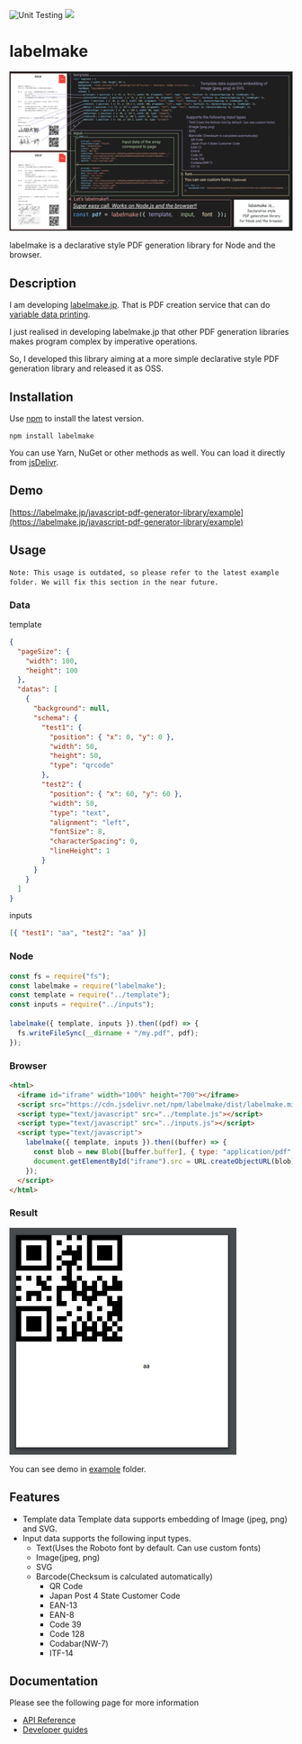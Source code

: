 ![Unit Testing](https://github.com/hand-dot/labelmake/workflows/Unit%20Testing/badge.svg)
[![](https://data.jsdelivr.com/v1/package/npm/labelmake/badge)](https://www.jsdelivr.com/package/npm/labelmake)

# labelmake

![top](./assets/readme-top.png)

labelmake is a declarative style PDF generation library for Node and the browser.

## Description

I am developing [labelmake.jp](https://labelmake.jp/). That is PDF creation service that can do [variable data printing](https://en.wikipedia.org/wiki/Variable_data_printing).

I just realised in developing labelmake.jp that other PDF generation libraries makes program complex by imperative operations.

So, I developed this library aiming at a more simple declarative style PDF generation library and released it as OSS.

## Installation

Use [npm](https://www.npmjs.com/package/labelmake) to install the latest version.

```
npm install labelmake
```

You can use Yarn, NuGet or other methods as well. You can load it directly from [jsDelivr](https://www.jsdelivr.com/package/npm/labelmake).

## Demo

[https://labelmake.jp/javascript-pdf-generator-library/example](https://labelmake.jp/javascript-pdf-generator-library/example)

## Usage

`Note: This usage is outdated, so please refer to the latest example folder. We will fix this section in the near future.`

### Data

template

```json
{
  "pageSize": {
    "width": 100,
    "height": 100
  },
  "datas": [
    {
      "background": null,
      "schema": {
        "test1": {
          "position": { "x": 0, "y": 0 },
          "width": 50,
          "height": 50,
          "type": "qrcode"
        },
        "test2": {
          "position": { "x": 60, "y": 60 },
          "width": 50,
          "type": "text",
          "alignment": "left",
          "fontSize": 8,
          "characterSpacing": 0,
          "lineHeight": 1
        }
      }
    }
  ]
}
```

inputs

```json
[{ "test1": "aa", "test2": "aa" }]
```

### Node

```js
const fs = require("fs");
const labelmake = require("labelmake");
const template = require("../template");
const inputs = require("../inputs");

labelmake({ template, inputs }).then((pdf) => {
  fs.writeFileSync(__dirname + "/my.pdf", pdf);
});
```

### Browser

```html
<html>
  <iframe id="iframe" width="100%" height="700"></iframe>
  <script src="https://cdn.jsdelivr.net/npm/labelmake/dist/labelmake.min.js"></script>
  <script type="text/javascript" src="../template.js"></script>
  <script type="text/javascript" src="../inputs.js"></script>
  <script type="text/javascript">
    labelmake({ template, inputs }).then((buffer) => {
      const blob = new Blob([buffer.buffer], { type: "application/pdf" });
      document.getElementById("iframe").src = URL.createObjectURL(blob);
    });
  </script>
</html>
```

### Result

![result](./assets/result.png)

You can see demo in [example](https://github.com/hand-dot/labelmake/tree/master/example) folder.

## Features

- Template data Template data supports embedding of Image (jpeg, png) and SVG.
- Input data supports the following input types.
  - Text(Uses the Roboto font by default. Can use custom fonts)
  - Image(jpeg, png)
  - SVG
  - Barcode(Checksum is calculated automatically)
    - QR Code
    - Japan Post 4 State Customer Code
    - EAN-13
    - EAN-8
    - Code 39
    - Code 128
    - Codabar(NW-7)
    - ITF-14

## Documentation

Please see the following page for more information

- [API Reference](https://labelmake.jp/javascript-pdf-generator-library/api)
- [Developer guides](https://labelmake.jp/javascript-pdf-generator-library/guides)

